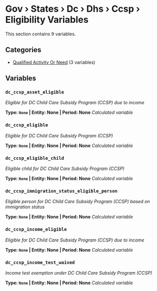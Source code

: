 # Gov › States › Dc › Dhs › Ccsp › Eligibility Variables

This section contains 9 variables.

## Categories

- [Qualified Activity Or Need](qualified_activity_or_need/index.md) (3 variables)

## Variables

### `dc_ccsp_asset_eligible`
*Eligible for DC Child Care Subsidy Program (CCSP) due to income*

**Type: `None` | Entity: None | Period: None**
*Calculated variable*

### `dc_ccsp_eligible`
*Eligible for DC Child Care Subsidy Program (CCSP)*

**Type: `None` | Entity: None | Period: None**
*Calculated variable*

### `dc_ccsp_eligible_child`
*Eligible child for DC Child Care Subsidy Program (CCSP)*

**Type: `None` | Entity: None | Period: None**
*Calculated variable*

### `dc_ccsp_immigration_status_eligible_person`
*Eligible person for DC Child Care Subsidy Program (CCSP) based on immigration status*

**Type: `None` | Entity: None | Period: None**
*Calculated variable*

### `dc_ccsp_income_eligible`
*Eligible for DC Child Care Subsidy Program (CCSP) due to income*

**Type: `None` | Entity: None | Period: None**
*Calculated variable*

### `dc_ccsp_income_test_waived`
*Income test exemption under DC Child Care Subsidy Program (CCSP)*

**Type: `None` | Entity: None | Period: None**
*Calculated variable*
